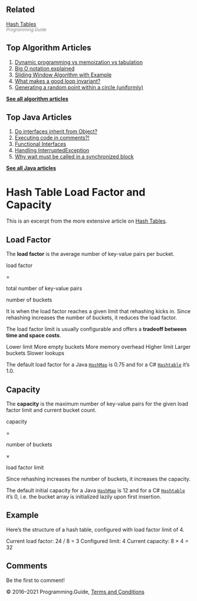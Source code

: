 <span class="underline"></span>

<span class="underline"></span>

Related
-------

[Hash Tables](hash-tables.html)  
<span style="color: grey; font-style: italic; font-size: smaller">Programming.Guide</span>

Top Algorithm Articles
----------------------

1.  [Dynamic programming vs memoization vs tabulation](dynamic-programming-vs-memoization-vs-tabulation.html)
2.  [Big O notation explained](big-o-notation-explained.html)
3.  [Sliding Window Algorithm with Example](sliding-window-example.html)
4.  [What makes a good loop invariant?](what-makes-a-good-loop-invariant.html)
5.  [Generating a random point within a circle (uniformly)](random-point-within-circle.html)

[**See all algorithm articles**](algorithms.html)

<span class="underline"></span>

Top Java Articles
-----------------

1.  [Do interfaces inherit from Object?](java/do-interfaces-inherit-from-object.html)
2.  [Executing code in comments?!](java/executing-code-in-comments.html)
3.  [Functional Interfaces](java/functional-interfaces.html)
4.  [Handling InterruptedException](java/handling-interrupted-exceptions.html)
5.  [Why wait must be called in a synchronized block](java/why-wait-must-be-in-synchronized.html)

[**See all Java articles**](java/index.html)

Hash Table Load Factor and Capacity
===================================

This is an excerpt from the more extensive article on [Hash Tables](hash-tables.html).

Load Factor
-----------

The **load factor** is the average number of key-value pairs per bucket.

load factor

=

total number of key-value pairs

number of buckets

It is when the load factor reaches a given limit that rehashing kicks in. Since rehashing increases the number of buckets, it reduces the load factor.

The load factor limit is usually configurable and offers a **tradeoff between time and space costs**.

Lower limit More empty buckets More memory overhead Higher limit Larger buckets Slower lookups

The default load factor for a Java [`HashMap`](https://docs.oracle.com/javase/8/docs/api/java/util/HashMap.html) is 0.75 and for a C\# [`Hashtable`](https://docs.microsoft.com/en-us/dotnet/api/system.collections.hashtable?view=netframework-4.8) it’s 1.0.

Capacity
--------

The **capacity** is the maximum number of key-value pairs for the given load factor limit and current bucket count.

capacity

=

number of buckets

×

load factor limit

Since rehashing increases the number of buckets, it increases the capacity.

The default initial capacity for a Java [`HashMap`](https://docs.oracle.com/javase/8/docs/api/java/util/HashMap.html) is 12 and for a C\# [`Hashtable`](https://docs.microsoft.com/en-us/dotnet/api/system.collections.hashtable?view=netframework-4.8) it’s 0, i.e. the bucket array is initialized lazily upon first insertion.

Example
-------

Here’s the structure of a hash table, configured with load factor limit of 4.

Current load factor: 24 / 8 = 3 Configured limit: 4 Current capacity: 8 × 4 = 32

Comments
--------

Be the first to comment!

© 2016–2021 Programming.Guide, [Terms and Conditions](terms-and-conditions.html)
